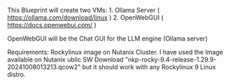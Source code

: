This Blueprint will create two VMs:
    1. Ollama Server   ( https://ollama.com/download/linux )
    2. OpenWebGUI      ( https://docs.openwebui.com/ )

OpenWebGUI will be the Chat GUI for the LLM engine (Ollama server)

Requirements: Rockylinux image on Nutanix Cluster. I have used the Image available on Nutanix ublic SW Download "nkp-rocky-9.4-release-1.29.9-20241008013213.qcow2" but it should work with any Rockylinux 9 Linux distro.

